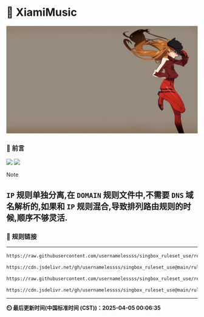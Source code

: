 
# 🧸 XiamiMusic
![](https://raw.githubusercontent.com/usernamelessss/picture-bed/main/images/202504042256831.jpg)
### 📣 前言
![](https://shields.io/badge/-移除重复规则-ff69b4) ![](https://shields.io/badge/-IP&nbsp;规则单独存放不与&nbsp;DOMAIN&nbsp;等混合-green)
> [!NOTE]
**`IP` 规则单独分离,在 `DOMAIN` 规则文件中,不需要 `DNS` 域名解析的,如果和 `IP` 规则混合,导致排列路由规则的时候,顺序不够灵活.**
---

###  🔗 规则链接
---

```url
https://raw.githubusercontent.com/usernamelessss/singbox_ruleset_use/refs/heads/main/rule/XiamiMusic/XiamiMusic_No_IP.json
```

```url
https://cdn.jsdelivr.net/gh/usernamelessss/singbox_ruleset_use@main/rule/XiamiMusic/XiamiMusic_No_IP.json
```

```url
https://raw.githubusercontent.com/usernamelessss/singbox_ruleset_use/refs/heads/main/rule/XiamiMusic/XiamiMusic_No_IP.srs
```

```url
https://cdn.jsdelivr.net/gh/usernamelessss/singbox_ruleset_use@main/rule/XiamiMusic/XiamiMusic_No_IP.srs
```

---
**⏲️ 最后更新时间(中国标准时间 (CST))：2025-04-05 00:06:35**